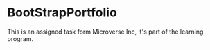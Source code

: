 # BootStrapPortfolio
This is an assigned task form Microverse Inc, it's part of the learning program.
